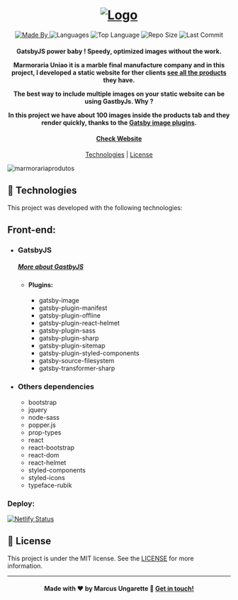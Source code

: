 <h1 align="center">
	<a href="https://marmorariauniao.netlify.app/">
	    <img alt="Logo" src="https://ik.imagekit.io/jksiw5jtd5/marmorariauniao-logo__AHhn4gL-.png" />
    <br>
</h1>

<p align="center">
  <a href="https://www.linkedin.com/in/marcusungarette/">
  <img alt="Made By" src="https://img.shields.io/static/v1?label=Made%20By&message=Marcus%20Ungarette&color=green&style=for-the-badge">
	</a>
  
  <img alt="Languages" src="https://img.shields.io/github/languages/count/marcusungarette/marmoraria-gatsby?style=for-the-badge">
  
  <img alt="Top Language" src="https://img.shields.io/github/languages/top/marcusungarette/marmoraria-gatsby?style=for-the-badge">
  
  <img alt="Repo Size" src="https://img.shields.io/github/repo-size/marcusungarette/marmoraria-gatsby?style=for-the-badge">
  
  <img alt="Last Commit" src="https://img.shields.io/github/last-commit/marcusungarette/marmoraria-gatsby?style=for-the-badge">
</p>

<h4 align="center">
  <p>GatsbyJS power baby ! Speedy, optimized images without the work.</p>

  <p>Marmoraria Uniao it is a marble final manufacture company and in this project, I developed a static website for ther clients  <a href="https://marmorariauniao.netlify.app/product">see all the products</a>  they have.</p>

  <p>The best way to include multiple images on your static website can be using GastbyJs. Why ?
  
In this project we have about 100 images inside the products tab and they render quickly, thanks to the <a href="https://www.gatsbyjs.org/packages/gatsby-image/">Gatsby image plugins</a>.</p> 

 <p></p> 
</h4>

<h4 align="center">
	<a href="https://marmorariauniao.netlify.app/">Check Website
</h2>


<p align="center">
  <a href="#rocket-technologies">Technologies</a>&nbsp;|
  <a href="#memo-license">License</a>
</p>

![marmorariaprodutos](https://user-images.githubusercontent.com/32929725/88491357-9faa8880-cf78-11ea-9698-9a03c4998154.gif)


## :rocket: Technologies

This project was developed with the following technologies:


## Front-end:


- ### GatsbyJS <h5><a href="https://www.gatsbyjs.org/">  More about GastbyJS</a></h5>
	- #### Plugins:
		- gatsby-image
		- gatsby-plugin-manifest
		- gatsby-plugin-offline
		- gatsby-plugin-react-helmet
		- gatsby-plugin-sass
		- gatsby-plugin-sharp
		- gatsby-plugin-sitemap
		- gatsby-plugin-styled-components
		- gatsby-source-filesystem
		- gatsby-transformer-sharp
		
- ### Others dependencies
	- bootstrap
	- jquery
	- node-sass
	- popper.js
	- prop-types
	- react
	- react-bootstrap
	- react-dom
	- react-helmet
	- styled-components
	- styled-icons
	- typeface-rubik

### Deploy:
[![Netlify Status](https://api.netlify.com/api/v1/badges/ac574c9e-0ac7-448a-bcad-1def3a720ca8/deploy-status)](https://app.netlify.com/sites/marmorariauniao/deploys)



## :memo: License
This project is under the MIT license. See the [LICENSE](https://github.com/marcusungarette/movegreen-store/blob/master/LICENSE) for more information.

---
<h4 align="center">
    Made with ♥ by Marcus Ungarette 👋 <a href="https://www.linkedin.com/in/marcus-ungarette/" target="_blank">Get in touch!</a>
</h4>

[nodejs]: https://nodejs.org/
[yarn]: https://yarnpkg.com/
[vc]: https://code.visualstudio.com/
[vceditconfig]: https://marketplace.visualstudio.com/items?itemName=EditorConfig.EditorConfig
[vceslint]: https://marketplace.visualstudio.com/items?itemName=dbaeumer.vscode-eslint
